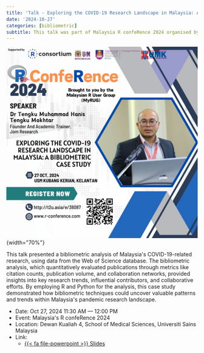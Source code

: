 ```yaml
---
title: 'Talk - Exploring the COVID-19 Research Landscape in Malaysia: A Bibliometric Case Study'
date: '2024-10-27'
categories: [bibliometric]
subtitle: This talk was part of Malaysia R confeRence 2024 organised by [Malaysia R User Group (MyRUG)](https://www.facebook.com/rusergroupmalaysia)
---
```


![](featured.jpg){width="70%"}

This talk presented a bibliometric analysis of Malaysia's COVID-19-related research, using data from the Web of Science database. The bibliometric analysis, which quantitatively evaluated publications through metrics like citation counts, publication volume, and collaboration networks, provided insights into key research trends, influential contributors, and collaborative efforts. By employing R and Python for the analysis, this case study demonstrated how bibliometric techniques could uncover valuable patterns and trends within Malaysia's pandemic research landscape.

-   Date: Oct 27, 2024 11:30 AM — 12:00 PM
-   Event: Malaysia's R confeRence 2024
-   Location: Dewan Kualiah 4, School of Medical Sciences, Universiti Sains Malaysia
-   Link:
    -   [{{< fa file-powerpoint >}} Slides](https://tengku-hanis.github.io/bibliocovidmalaysia/#1)
